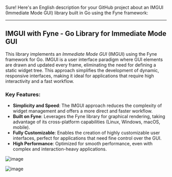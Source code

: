 Sure! Here's an English description for your GitHub project about an IMGUI (Immediate Mode GUI) library built in Go using the Fyne framework:

---

## IMGUI with Fyne - Go Library for Immediate Mode GUI

This library implements an *Immediate Mode GUI* (IMGUI) using the Fyne framework for Go. IMGUI is a user interface paradigm where GUI elements are drawn and updated every frame, eliminating the need for defining a static widget tree. This approach simplifies the development of dynamic, responsive interfaces, making it ideal for applications that require high interactivity and a fast workflow.

### Key Features:
- **Simplicity and Speed**: The IMGUI approach reduces the complexity of widget management and offers a more direct and faster workflow.
- **Built on Fyne**: Leverages the Fyne library for graphical rendering, taking advantage of its cross-platform capabilities (Linux, Windows, macOS, mobile).
- **Fully Customizable**: Enables the creation of highly customizable user interfaces, perfect for applications that need fine control over the GUI.
- **High Performance**: Optimized for smooth performance, even with complex and interaction-heavy applications.

![image](https://github.com/user-attachments/assets/d1777b89-7e9c-425f-a1bc-b22ad2ada410)

![image](https://github.com/user-attachments/assets/0433f291-be79-4b09-96b4-cb3a8391d183)
